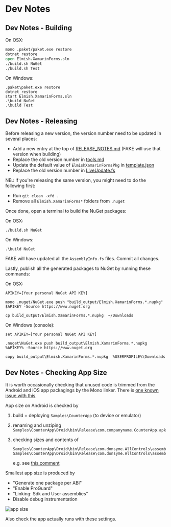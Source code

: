 # Dev Notes

## Dev Notes - Building

On OSX:

```fsharp
mono .paket/paket.exe restore
dotnet restore
open Elmish.XamarinForms.sln
./build.sh NuGet
./build.sh Test
```

On Windows:

```
.paket\paket.exe restore
dotnet restore
start Elmish.XamarinForms.sln
.\build NuGet
.\build Test
```

## Dev Notes - Releasing

Before releasing a new version, the version number need to be updated in several places:

* Add a new entry at the top of [RELEASE_NOTES.md](RELEASE_NOTES.md) (FAKE will use that version when building)
* Replace the old version number in [tools.md](docs/tools.md)
* Update the default value of `ElmishXamarinFormsPkg` in [template.json](templates/content/blank/.template.config/template.json)
* Replace the old version number in [LiveUpdate.fs](Elmish.XamarinForms.LiveUpdate/LiveUpdate.fs)

NB.: If you're releasing the same version, you might need to do the following first:
* Run `git clean -xfd .`
* Remove all `Elmish.XamarinForms*` folders from `.nuget`

Once done, open a terminal to build the NuGet packages:

On OSX:
```
./build.sh NuGet
```

On Windows:
```
.\build NuGet
```

FAKE will have updated all the `AssemblyInfo.fs` files. Commit all changes.

Lastly, publish all the generated packages to NuGet by running these commands:

On OSX:
```
APIKEY=[Your personal NuGet API KEY]

mono .nuget/NuGet.exe push "build_output/Elmish.XamarinForms.*.nupkg" $APIKEY -Source https://www.nuget.org

cp build_output/Elmish.XamarinForms.*.nupkg  ~/Downloads
```

On Windows (console):
```
set APIKEY=[Your personal NuGet API KEY]

.nuget\NuGet.exe push build_output\Elmish.XamarinForms.*.nupkg  %APIKEY% -Source https://www.nuget.org

copy build_output\Elmish.XamarinForms.*.nupkg  %USERPROFILE%\Downloads
```

## Dev Notes - Checking App Size

It is worth occasionally checking that unused code is trimmed from the Android and iOS app packagings by the Mono linker.
There is [one known issue with this](https://github.com/fsprojects/Elmish.XamarinForms/issues/94).

App size on Android is checked by

1. build + deploying `Samples\CounterApp` (to device or emulator)
2. renaming and unziping `Samples\CounterApp\Droid\bin\Release\com.companyname.CounterApp.apk`
3. checking sizes and contents of

       Samples\CounterApp\Droid\bin\Release\com.donsyme.AllControls\assemblies\FSharp.Core.dll
       Samples\CounterApp\Droid\bin\Release\com.donsyme.AllControls\assemblies\Elmish.XamarinForms.dll

   e.g. see [this comment](https://github.com/fsprojects/Elmish.XamarinForms/issues/94#issuecomment-402157490)

Smallest app size is produced by

* "Generate one package per ABI"
* "Enable ProGuard"
* "Linking: Sdk and User assemblies"
* Disable debug instrumentation

![app size](https://user-images.githubusercontent.com/7204669/42222786-1096c20a-7ece-11e8-99d6-e1c63a6a2f30.png)

Also check the app actually runs with these settings.
